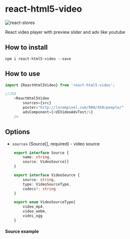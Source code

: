 # react-html5-video

![react-stores](https://github.com/egorovsa/React-html5-video/blob/master/screenshot.png?raw=true)

React video player with preview slider and adv like youtube

## How to install
```
npm i react-html5-video --save
```

## How to use

```typescript
import {ReactHtml5Video} from 'react-html5-video';

//JSX
    <ReactHtml5Video
        sources={src}
        poster="http://lorempixel.com/900/450/people/"
        advComponent={<UIVideoAdvTest/>}
    />
```


## Options

+ `sources` (Source[], required) - video source

```typescript
    export interface Source {
    	name: string,
    	source: VideoSource[]
    }

    export interface VideoSource {
        source: string,
        type: VideoSourceType,
        codecs?: string
    }

    export enum VideoSourceType{
    	video_mp4,
    	video_webm,
    	videi_ogg
    }
```

#### Source example
